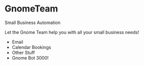 # GnomeTeam
Small Business Automation

Let the Gnome Team help you with all your small business needs!

* Email
* Calendar Bookings
* Other Stuff
* Gnome Bot 3000!

